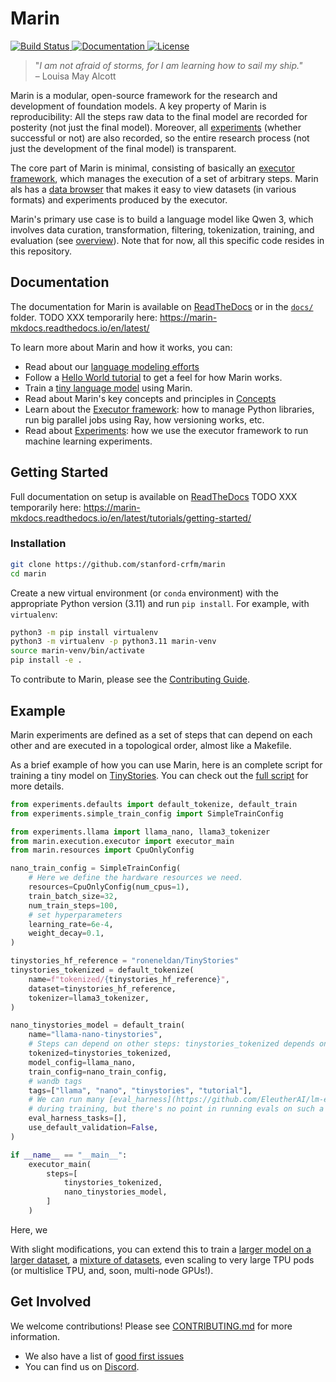 # Marin

<a href="https://github.com/stanford-crfm/marin/actions?query=branch%3Amain++">
    <img alt="Build Status" src="https://img.shields.io/github/actions/workflow/status/stanford-crfm/marin/run_tests.yaml?branch=main">
</a>
<a href="https://marin.readthedocs.io/en/latest/?badge=latest">
    <img alt="Documentation" src="https://readthedocs.org/projects/marin/badge/?version=latest">
</a>
<a href="">
<img alt="License" src="https://img.shields.io/github/license/stanford-crfm/marin?color=blue" />
</a>


> "*I am not afraid of storms, for I am learning how to sail my ship."*<br/>
> – Louisa May Alcott

Marin is a modular, open-source framework for the research and development of
foundation models.  A key property of Marin is reproducibility: All the steps
raw data to the final model are recorded for posterity (not just the final
model).  Moreover, all [experiments](docs/explanation/experiments.md) (whether successful
or not) are also recorded, so the entire research process (not just the
development of the final model) is transparent.

The core part of Marin is minimal, consisting of basically an
[executor framework](docs/explanation/executor.md), which manages the execution of a set of
arbitrary steps. Marin als has a [data browser](data_browser/) that makes it easy to
view datasets (in various formats) and experiments produced by the executor.

Marin's primary use case is to build a language model like Qwen 3,
which involves data curation, transformation, filtering, tokenization,
training, and evaluation (see [overview](docs/lm/overview.md)).
Note that for now, all this specific code resides in this repository.

## Documentation

The documentation for Marin is available on [ReadTheDocs](https://marin.readthedocs.io/en/latest/) or in the [`docs/`](docs/) folder.
TODO XXX temporarily here: https://marin-mkdocs.readthedocs.io/en/latest/

To learn more about Marin and how it works, you can:

- Read about our [language modeling efforts](docs/lm/overview.md)
- Follow a [Hello World tutorial](docs/tutorials/hello-world.md) to get a feel for how Marin works.
- Train a [tiny language model](docs/how-to-guides/train-an-lm.md) using Marin.
- Read about Marin's key concepts and principles in [Concepts](docs/explanation/concepts.md)
- Learn about the [Executor framework](docs/explanation/executor.md): how to manage Python libraries, run big parallel jobs using Ray, how versioning works, etc.
- Read about [Experiments](docs/explanation/experiments.md): how we use the executor framework to run machine learning experiments.

## Getting Started

Full documentation on setup is available on [ReadTheDocs](https://marin.readthedocs.io/en/latest/tutorials/getting-started/)
TODO XXX temporarily here: https://marin-mkdocs.readthedocs.io/en/latest/tutorials/getting-started/

### Installation

```bash
git clone https://github.com/stanford-crfm/marin
cd marin
```

Create a new virtual environment (or `conda` environment)
with the appropriate Python version (3.11) and run `pip install`. For example, with `virtualenv`:

```bash
python3 -m pip install virtualenv
python3 -m virtualenv -p python3.11 marin-venv
source marin-venv/bin/activate
pip install -e .
```

To contribute to Marin, please see the [Contributing Guide](CONTRIBUTING.md).

## Example

Marin experiments are defined as a set of steps that can depend on each other and are executed in a topological order,
almost like a Makefile.

As a brief example of how you can use Marin, here is an complete script for training a tiny model on [TinyStories](https://huggingface.co/datasets/roneneldan/TinyStories).
You can check out the [full script](experiments/tutorial/exp1191_train_tiny_model_cpu.py) for more details.


```python
from experiments.defaults import default_tokenize, default_train
from experiments.simple_train_config import SimpleTrainConfig

from experiments.llama import llama_nano, llama3_tokenizer
from marin.execution.executor import executor_main
from marin.resources import CpuOnlyConfig

nano_train_config = SimpleTrainConfig(
    # Here we define the hardware resources we need.
    resources=CpuOnlyConfig(num_cpus=1),
    train_batch_size=32,
    num_train_steps=100,
    # set hyperparameters
    learning_rate=6e-4,
    weight_decay=0.1,
)

tinystories_hf_reference = "roneneldan/TinyStories"
tinystories_tokenized = default_tokenize(
    name=f"tokenized/{tinystories_hf_reference}",
    dataset=tinystories_hf_reference,
    tokenizer=llama3_tokenizer,
)

nano_tinystories_model = default_train(
    name="llama-nano-tinystories",
    # Steps can depend on other steps: tinystories_tokenized depends on tinystories
    tokenized=tinystories_tokenized,
    model_config=llama_nano,
    train_config=nano_train_config,
    # wandb tags
    tags=["llama", "nano", "tinystories", "tutorial"],
    # We can run many [eval_harness](https://github.com/EleutherAI/lm-evaluation-harness) tasks in the loop
    # during training, but there's no point in running evals on such a tiny model
    eval_harness_tasks=[],
    use_default_validation=False,
)

if __name__ == "__main__":
    executor_main(
        steps=[
            tinystories_tokenized,
            nano_tinystories_model,
        ]
    )
```

Here, we 

With slight modifications, you can extend this to train a [larger model on a larger dataset](docs/how-to-guides/train-an-lm.md),
a [mixture of datasets](docs/how-to-guides/train-an-lm.md#mixture-of-sources), even scaling to very large TPU pods (or multislice TPU, and, soon, multi-node GPUs!).


## Get Involved

We welcome contributions! Please see [CONTRIBUTING.md](CONTRIBUTING.md) for more information.

- We also have a list of [good first issues](https://github.com/stanford-crfm/marin/issues?q=is%3Aissue+is%3Aopen+label%3A%22good+first+issue%22)
- You can find us on [Discord](https://discord.gg/J9CTk7pqcM).



